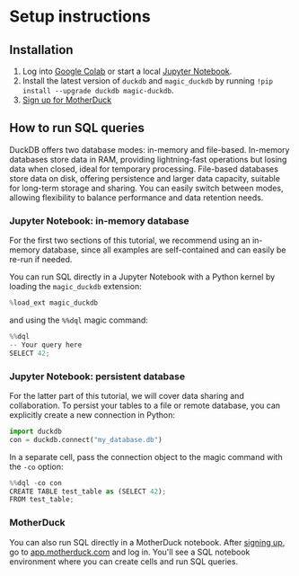 # Setup instructions

## Installation

1. Log into <a href="https://colab.research.google.com/" target="_blank">Google Colab</a> or start a local <a href="https://jupyter.org/install" target="_blank">Jupyter Notebook</a>.
1. Install the latest version of `duckdb` and `magic_duckdb` by running `!pip install --upgrade duckdb magic-duckdb`.
1. <a href="https://app.motherduck.com/?auth_flow=signup" target="_blank">Sign up for MotherDuck</a>


## How to run SQL queries

DuckDB offers two database modes: in-memory and file-based. In-memory databases store data in RAM, providing lightning-fast operations but losing data when closed, ideal for temporary processing. File-based databases store data on disk, offering persistence and larger data capacity, suitable for long-term storage and sharing. You can easily switch between modes, allowing flexibility to balance performance and data retention needs.

### Jupyter Notebook: in-memory database

For the first two sections of this tutorial, we recommend using an in-memory database, since all examples are self-contained and can easily be re-run if needed.

You can run SQL directly in a Jupyter Notebook with a Python kernel by loading the `magic_duckdb` extension:

```python
%load_ext magic_duckdb
```

and using the `%%dql` magic command:

```python
%%dql
-- Your query here
SELECT 42;
```

### Jupyter Notebook: persistent database

For the latter part of this tutorial, we will cover data sharing and collaboration. To persist your tables to a file or remote database, you can explicitly create a new connection in Python:

```python
import duckdb
con = duckdb.connect("my_database.db")
```

In a separate cell, pass the connection object to the magic command with the `-co` option:

```python
%%dql -co con
CREATE TABLE test_table as (SELECT 42);
FROM test_table;
```


### MotherDuck

You can also run SQL directly in a MotherDuck notebook. After <a href="https://app.motherduck.com/?auth_flow=signup" target="_blank">signing up</a>, go to <a href="https://app.motherduck.com/" target="_blank">app.motherduck.com</a> and log in. You'll see a SQL notebook environment where you can create cells and run SQL queries.
